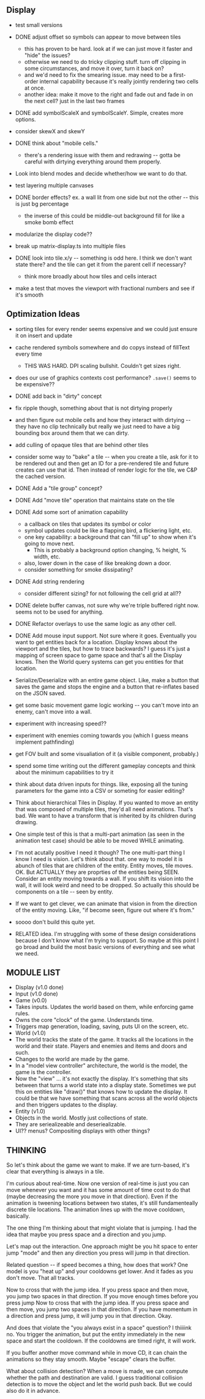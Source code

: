Display
-------

 - test small versions
 - DONE adjust offset so symbols can appear to move between tiles
   - this has proven to be hard. look at if we can just move it faster and "hide" the issues?
   - otherwise we need to do tricky clipping stuff. turn off clipping in some circumstances, and move it over, turn it back on?
   - and we'd need to fix the smearing issue. may need to be a first-order internal capability because it's really jointly rendering two cells at once.
   - another idea: make it move to the right and fade out and fade in on the next cell? just in the last two frames
 - DONE add symbolScaleX and symbolScaleY. Simple, creates more options. 
 - consider skewX and skewY
 - DONE think about "mobile cells."
   - there's a rendering issue with them and redrawing -- gotta be careful with dirtying everything around them properly. 
 - Look into blend modes and decide whether/how we want to do that.
 - test layering multiple canvases
 - DONE border effects? ex. a wall lit from one side but not the other -- this is just bg percentage
   - the inverse of this could be middle-out background fill for like a smoke bomb effect
 - modularize the display code??
 - break up matrix-display.ts into multiple files
 
 - DONE look into tile.x/y -- something is odd here. I think we don't want state there? and the tile can get it from the parent cell if necessary?
   - think more broadly about how tiles and cells interact

 - make a test that moves the viewport with fractional numbers and see if it's smooth

 Optimization Ideas
 ------------------

  - sorting tiles for every render seems expensive and we could just ensure it on insert and update
  - cache rendered symbols somewhere and do copys instead of fillText every time
    - THIS WAS HARD. DPI scaling bullshit. Couldn't get sizes right. 
  -  does our use of graphics contexts cost performance? `.save()` seems to be expensive??
  - DONE add back in "dirty" concept
   - fix ripple though, something about that is not dirtying properly
   - and then figure out mobile cells and how they interact with dirtying -- they have no clip technically but really we just need to have a big bounding box around them that we can dirty.
  - add culling of opaque tiles that are behind other tiles
  
 - consider some way to "bake" a tile -- when you create a tile, ask for it to be rendered out and then get an ID for a pre-rendered tile and future creates can use that id. Then instead of render logic for the tile, we C&P the cached version.

 - DONE Add a "tile group" concept?
 - DONE Add "move tile" operation that maintains state on the tile
 - DONE Add some sort of animation capability 
    - a callback on tiles that updates its symbol or color
    - symbol updates could be like a flapping bird, a flickering light, etc.
    - one key capability: a background that can "fill up" to show when it's going to move next.
        - This is probably a background option changing, % height, % width, etc.
    - also, lower down in the case of like breaking down a door.
    - consider something for smoke dissipating?
 - DONE Add string rendering
    - consider different sizing? for not following the cell grid at all??
 - DONE delete buffer canvas, not sure why we're triple buffered right now. seems not to be used for anything.
 - DONE Refactor overlays to use the same logic as any other cell. 

 - DONE Add mouse input support. Not sure where it goes. Eventually you want to get entities back for a location. Display knows about the viewport and the tiles, but how to trace backwards? I guess it's just a mapping of screen space to game space and that's all the Display knows. Then the World query systems can get you entities for that location. 

 - Serialize/Deserialize with an entire game object. Like, make a button that saves the game and stops the engine and a button that re-inflates based on the JSON saved. 
 - get some basic movement game logic working -- you can't move into an enemy, can't move into a wall.
 - experiment with increasing speed??
 - experiment with enemies coming towards you (which I guess means implement pathfinding)
 - get FOV built and some visualiation of it (a visible component, probably.)
 - spend some time writing out the different gameplay concepts and think about the minimum capabilities to try it

 - think about data driven inputs for things. like, exposing all the tuning parameters for the game into a CSV or someting for easier editing?

 - Think about hierarchical Tiles in Display. If you wanted to move an entity that was composed of multiple tiles, they'd all need animations. That's bad. We want to have a transform that is inherited by its children during drawing. 
  - One simple test of this is that a multi-part animation (as seen in the animation test case) should be able to be moved WHILE animating. 
  - I'm not acutally positive I need it though? The one multi-part thing I know I need is vision. Let's think about that. one way to model it is abunch of tiles that are children of the entity. Entity moves, tile moves. OK. But ACTUALLY they are proprties of the entities being SEEN. Consider an entity moving towards a wall. If you shift its vision into the wall, it will look weird and need to be dropped. So actually this should be components on a tile -- seen by entity. 
   - If we want to get clever, we can animate that vision in from the direction of the entity moving. Like, "if become seen, figure out where it's from." 
   - soooo don't build this quite yet.
   - RELATED idea. I'm struggling with some of these design considerations because I don't know what I'm trying to support. So maybe at this point I go broad and build the most basic versions of everything and see what we need.


MODULE LIST
-----------
 * Display (v1.0 done)
 * Input (v1.0 done)
 * Game (v0.0)
  * Takes inputs. Updates the world based on them, while enforcing game rules.
  * Owns the core "clock" of the game. Understands time. 
  * Triggers map generation, loading, saving, puts UI on the screen, etc.
 * World (v1.0)
  * The world tracks the state of the game. It tracks all the locations in the world and their state. Players and enemies and items and doors and such. 
  * Changes to the world are made by the game.
  * In a "model view controller" architecture, the world is the model, the game is the controller. 
  * Now the "view" ... it's not exactly the display. It's something that sits between that turns a world state into a display state. Sometimes we put this on entities like "draw()" that knows how to update the display. It could be that we have something that scans across all the world objects and then triggers updates to the display. 
 * Entity (v1.0)
  * Objects in the world. Mostly just collections of state.
  * They are seriealizeable and deseriealizable. 
 * UI?? menus? Compositing displays with other things?
 



THINKING
--------

So let's think about the game we want to make. If we are turn-based, it's clear that everything is always in a tile.

I'm curious about real-time. Now one version of real-time is just you can move whenever you want and it has some amount of time cost to do that (maybe decreasing the more you move in that direction). Even if the animation is tweening locations between two states, it's still fundamenteally discrete tile locations. The animation lines up with the move cooldown, basically.

The one thing I'm thinking about that might violate that is jumping. I had the idea that maybe you press space and a direction and you jump.

Let's map out the interaction. One approach might be you hit space to enter jump "mode" and then any direction you press will jump in that direction.


Related question -- if speed becomes a thing, how does that work? One model is you "heat up" and your cooldowns get lower. And it fades as you don't move. That all tracks.

Now to cross that with the jump idea. If you press space and then move, you jump two spaces in that direction. If you move enough times before you press jump 
Now to cross that with the jump idea. If you press space and then move, you jump two spaces in that direction. If you have momentum in a direction and press jump, it will jump you in that direction. Okay.

And does that violate the "you always exist in a space" question? I thiiiink no. You trigger the animation, but put the entity immediately in the new space and start the cooldown. If the cooldowns are timed right, it will work.

If you buffer another move command while in move CD, it can chain the animations so they stay smooth. Maybe "escape" clears the buffer.

What about collision detection? When a move is made, we can compute whether the path and destination are valid. I guess traditional collision detection is to move the object and let the world push back. But we could also do it in advance.

